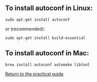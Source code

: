 ## To install autoconf in Linux:

```
sudo apt-get install autoconf
```
or (recommended):

```
sudo apt-get install build-essential
```

## To install autoconf in Mac:

```
brew install autoconf automake libtool
```

[Return to the practical guide](Practical2.rmd)
